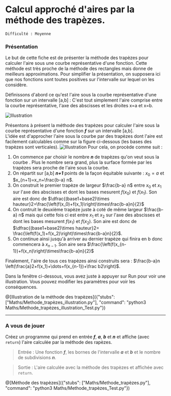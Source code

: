 # Calcul approché d'aires par la méthode des trapèzes.
`Difficulté : Moyenne`

### Présentation

Le but de cette fiche est de présenter la méthode des trapèzes pour calculer l'aire sous une courbe représentative d'une fonction. Cette méthode est très proche de la méthode des rectangles mais donne de meilleurs approximations. Pour simplifier la présentation, on supposera ici que nos fonctions sont toutes positives sur l'intervalle sur lequel on les considère.

Définissons d'abord ce qu'est l'aire sous la courbe représentative d'une fonction sur un intervalle [a,b] : C'est tout simplement l'aire comprise entre la courbe représentative, l'axe des abscisses et les droites x=a et x=b.

![Illustration](https://upload.wikimedia.org/wikipedia/commons/thumb/c/c9/Aire_sous_la_courbe.svg/220px-Aire_sous_la_courbe.svg.png)

Présentons à présent la méthode des trapèzes pour calculer l'aire sous la courbe représentative d'une fonction ***f*** sur un intervalle [a,b].  
L'idée est d'approcher l'aire sous la courbe par des trapèzes dont l'aire est facilement calculables comme sur la figure ci-dessous (les bases des trapèzes sont verticales).
![Illustration](https://blogdemaths.files.wordpress.com/2015/07/methode_des_trapezes_redecouvrons_la_formule.png?w=300)
Pour cela, on procède comme suit :
1. On commence par choisir le nombre ***n*** de trapèzes qu'on veut sous la courbe . Plus le nombre sera grand, plus la surface formée par les trapèzes sera proche de l'aire sous la courbe.
1. On répartit sur [a,b] ***n+1*** points de la façon équitable suivante : $`x_0=a`$ et $`x_{n+1}=x_n+\frac{b-a} n`$.
1. On construit le premier trapèze de largeur $`\frac{b-a} n`$ entre $`x_0`$ et $`x_1`$ sur l'axe des abscisses et dont les bases mesurent $`f(x_0)`$ et $`f(x_1)`$. Son aire est donc de $`\dfrac{(base1+base2)\times hauteur}2=\frac{\left(f(x_0)+f(x_1)\right)\times\frac{b-a}n}{2}`$
1. On contruit le deuxième trapèze juste à coté de même largeur $`\frac{b-a} n`$ mais qui  cette fois ci est entre $`x_1`$ et $`x_2`$ sur l'axe des abscisses et dont les bases mesurent $`f(x_1)`$ et $`f(x_2)`$. Son aire est donc de $`\dfrac{(base1+base2)\times hauteur}2=  \frac{\left(f(x_1)+f(x_2)\right)\times\frac{b-a}n}{2}`$. 
1. On continue ainsi jusqu'à arriver au dernier trapèze qui finira en b donc commencera à $`x_{n-1}`$. Son aire sera $`\frac{\left(f(x_{n-1})+f(x_n)\right)\times\frac{b-a}n}{2}`$

Finalement, l'aire de tous ces trapèzes ainsi construits sera : $`\frac{b-a}n \left(\frac{a}2+f(x_1)+\dots+f(x_{n-1})+\frac b2\right)`$.

Dans la fenêtre ci-dessous, vous avez juste à appuyer sur Run pour voir une illustration. Vous pouvez modifier les paramètres pour voir les conséquences.

@[Illustration de la méthode des trapèzes]({"stubs": ["Maths/Methode_trapèzes_illustration.py"], "command": "python3 Maths/Methode_trapèzes_illustration_Test.py"})

---

### A vous de jouer

Créez un programme qui prend en entrée ***f***, ***a***, ***b*** et ***n*** et affiche (avec `return`) l'aire calculée par la méthode des rapèzes.

> Entrée : Une fonction ***f***, les bornes de l'intervalle ***a*** et ***b*** et le nombre de subdivisions ***n***.

> Sortie : L'aire calculée avec la méthode des trapèzes et affichée avec `return`.

@[Méthode des trapèzes]({"stubs": ["Maths/Methode_trapèzes.py"], "command": "python3 Maths/Methode_trapèzes_Test.py"})
